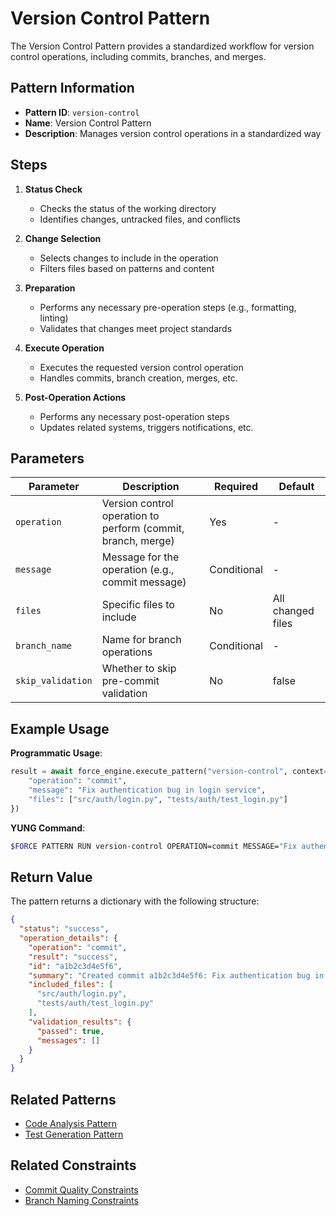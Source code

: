 # Version Control Pattern

The Version Control Pattern provides a standardized workflow for version control operations, including commits, branches, and merges.

## Pattern Information

- **Pattern ID**: `version-control`
- **Name**: Version Control Pattern
- **Description**: Manages version control operations in a standardized way

## Steps

1. **Status Check**
   - Checks the status of the working directory
   - Identifies changes, untracked files, and conflicts

2. **Change Selection**
   - Selects changes to include in the operation
   - Filters files based on patterns and content

3. **Preparation**
   - Performs any necessary pre-operation steps (e.g., formatting, linting)
   - Validates that changes meet project standards

4. **Execute Operation**
   - Executes the requested version control operation
   - Handles commits, branch creation, merges, etc.

5. **Post-Operation Actions**
   - Performs any necessary post-operation steps
   - Updates related systems, triggers notifications, etc.

## Parameters

| Parameter | Description | Required | Default |
|-----------|-------------|----------|---------|
| `operation` | Version control operation to perform (commit, branch, merge) | Yes | - |
| `message` | Message for the operation (e.g., commit message) | Conditional | - |
| `files` | Specific files to include | No | All changed files |
| `branch_name` | Name for branch operations | Conditional | - |
| `skip_validation` | Whether to skip pre-commit validation | No | false |

## Example Usage

**Programmatic Usage**:

```python
result = await force_engine.execute_pattern("version-control", context={
    "operation": "commit",
    "message": "Fix authentication bug in login service",
    "files": ["src/auth/login.py", "tests/auth/test_login.py"]
})
```

**YUNG Command**:

```bash
$FORCE PATTERN RUN version-control OPERATION=commit MESSAGE="Fix authentication bug in login service" FILES=src/auth/login.py,tests/auth/test_login.py
```

## Return Value

The pattern returns a dictionary with the following structure:

```json
{
  "status": "success",
  "operation_details": {
    "operation": "commit",
    "result": "success",
    "id": "a1b2c3d4e5f6",
    "summary": "Created commit a1b2c3d4e5f6: Fix authentication bug in login service",
    "included_files": [
      "src/auth/login.py",
      "tests/auth/test_login.py"
    ],
    "validation_results": {
      "passed": true,
      "messages": []
    }
  }
}
```

## Related Patterns

- [Code Analysis Pattern](code-analysis.md)
- [Test Generation Pattern](test-generation.md)

## Related Constraints

- [Commit Quality Constraints](../constraints/commit-quality.md)
- [Branch Naming Constraints](../constraints/branch-naming.md)
